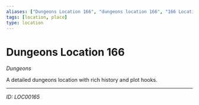 ```yaml
---
aliases: ["Dungeons Location 166", "dungeons location 166", "166 Location Dungeons"]
tags: [location, place]
type: location
---
```


# Dungeons Location 166

*Dungeons*

A detailed dungeons location with rich history and plot hooks.

---
*ID: LOC00165*